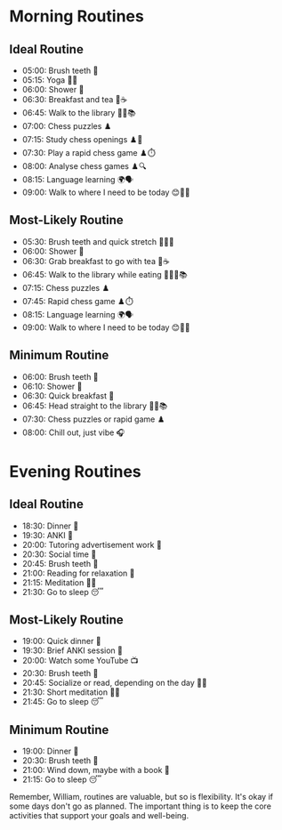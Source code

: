 # Morning Routines
## Ideal Routine
- 05:00: Brush teeth 🦷
- 05:15: Yoga 🧘‍♂️
- 06:00: Shower 🚿
- 06:30: Breakfast and tea 🥐☕
- 06:45: Walk to the library 🚶‍♂️📚
- 07:00: Chess puzzles ♟️
- 07:15: Study chess openings ♟️📖
- 07:30: Play a rapid chess game ♟️⏱️
- 08:00: Analyse chess games ♟️🔍
- 08:15: Language learning 🌍🗣️
- 09:00: Walk to where I need to be today 😊🚶‍♂️

## Most-Likely Routine
- 05:30: Brush teeth and quick stretch 🦷🤸‍♂️
- 06:00: Shower 🚿
- 06:30: Grab breakfast to go with tea 🥪☕
- 06:45: Walk to the library while eating 🚶‍♂️🍎📚
- 07:15: Chess puzzles ♟️
- 07:45: Rapid chess game ♟️⏱️
- 08:15: Language learning 🌍🗣️
- 09:00: Walk to where I need to be today 😊🚶‍♂️

## Minimum Routine
- 06:00: Brush teeth 🦷
- 06:10: Shower 🚿
- 06:30: Quick breakfast 🍳
- 06:45: Head straight to the library 🏃‍♂️📚
- 07:30: Chess puzzles or rapid game ♟️
- 08:00: Chill out, just vibe 🎧

# Evening Routines
## Ideal Routine
- 18:30: Dinner 🍲
- 19:30: ANKI 🧠
- 20:00: Tutoring advertisement work 💼
- 20:30: Social time 👥
- 20:45: Brush teeth 🦷
- 21:00: Reading for relaxation 📖
- 21:15: Meditation 🧘‍♂️
- 21:30: Go to sleep 😴

## Most-Likely Routine
- 19:00: Quick dinner 🍔
- 19:30: Brief ANKI session 🧠
- 20:00: Watch some YouTube 📺
- 20:30: Brush teeth 🦷
- 20:45: Socialize or read, depending on the day 👥📖
- 21:30: Short meditation 🧘‍♂️
- 21:45: Go to sleep 😴

## Minimum Routine
- 19:00: Dinner 🍲
- 20:30: Brush teeth 🦷
- 21:00: Wind down, maybe with a book 📖
- 21:15: Go to sleep 😴

Remember, William, routines are valuable, but so is flexibility. It's okay if some days don't go as planned. The important thing is to keep the core activities that support your goals and well-being.